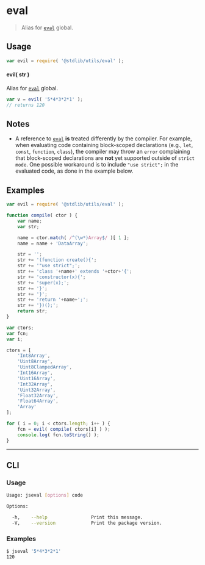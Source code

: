 # eval

> Alias for [`eval`][eval] global.


<!-- <usage> -->

## Usage

``` javascript
var evil = require( '@stdlib/utils/eval' );
```

#### evil( str )

Alias for [`eval`][eval] global.

``` javascript
var v = evil( '5*4*3*2*1' );
// returns 120
```

<!-- </usage> -->


<!-- <notes> -->

## Notes

* A reference to [`eval`][eval] __is__ treated differently by the compiler. For example, when evaluating code containing block-scoped declarations (e.g., `let`, `const`, `function`, `class`), the compiler may throw an `error` complaining that block-scoped declarations are __not__ yet supported outside of `strict mode`. One possible workaround is to include `"use strict";` in the evaluated code, as done in the example below.

<!-- </notes> -->


<!-- <examples> -->

## Examples

``` javascript
var evil = require( '@stdlib/utils/eval' );

function compile( ctor ) {
    var name;
    var str;

    name = ctor.match( /^(\w*)Array$/ )[ 1 ];
    name = name + 'DataArray';

    str = '';
    str += '(function create(){';
    str += '"use strict";';
    str += 'class '+name+' extends '+ctor+'{';
    str += 'constructor(x){';
    str += 'super(x);';
    str += '}';
    str += '}';
    str += 'return '+name+';';
    str += '})();';
    return str;
}

var ctors;
var fcn;
var i;

ctors = [
    'Int8Array',
    'Uint8Array',
    'Uint8ClampedArray',
    'Int16Array',
    'Uint16Array',
    'Int32Array',
    'Uint32Array',
    'Float32Array',
    'Float64Array',
    'Array'
];

for ( i = 0; i < ctors.length; i++ ) {
    fcn = evil( compile( ctors[i] ) );
    console.log( fcn.toString() );
}
```

<!-- </examples> -->


<!-- <cli> -->

---

## CLI

<!-- <usage> -->

### Usage

``` bash
Usage: jseval [options] code

Options:

  -h,    --help                Print this message.
  -V,    --version             Print the package version.
```

<!-- </usage> -->


<!-- <examples> -->

### Examples

``` bash
$ jseval '5*4*3*2*1'
120
```

<!-- </examples> -->

<!-- </cli> -->


<!-- <links> -->

[eval]: https://developer.mozilla.org/en-US/docs/Web/JavaScript/Reference/Global_Objects/eval

<!-- </links> -->
